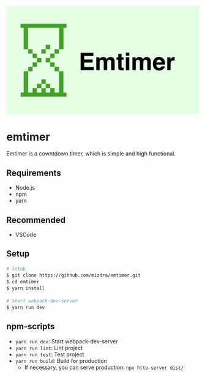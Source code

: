 <div align="center">
  <a href="https://emtimer.mizdra.net" title="Emtimer">
    <img width="600px" alt="Emtimer"src="https://raw.githubusercontent.com/RNGeek/emtimer/master/static/img/logo-wide.png">
  </a>
</div>

# emtimer
Emtimer is a cowntdown timer, which is simple and high functional.

## Requirements
- Node.js
- npm
- yarn

## Recommended
- VSCode

## Setup
```bash
# Setup
$ git clone https://github.com/mizdra/emtimer.git
$ cd emtimer
$ yarn install

# Start webpack-dev-server
$ yarn run dev
```

## npm-scripts
- `yarn run dev`: Start webpack-dev-server
- `yarn run lint`: Lint project
- `yarn run test`: Test project
- `yarn run build`: Build for production
  - If necessary, you can serve production: `npx http-server dist/`
